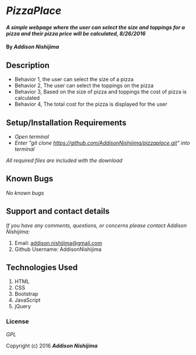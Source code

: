 # _PizzaPlace_

#### _A simple webpage where the user can select the size and toppings for a pizza and their pizza price will be calculated, 8/26/2016_

#### By _**Addison Nishijima**_

## Description

* Behavior 1, the user can select the size of a pizza
* Behavior 2, The user can select the toppings on the pizza
* Behavior 3, Based on the size of pizza and toppings the cost of pizza is calculated
* Behavior 4, The total cost for the pizza is displayed for the user

## Setup/Installation Requirements

* _Open terminal_
* _Enter "git clone https://github.com/AddisonNishijima/pizzaplace.git" into terminal_

_All required files are included with the download_

## Known Bugs

_No known bugs_

## Support and contact details

_If you have any comments, questions, or concerns please contact Addison Nishijima:_

1. Email: addison.nishijima@gmail.com
2. Github Username: AddisonNishijima

## Technologies Used

1. HTML
2. CSS
3. Bootstrap
4. JavaScript
5. jQuery

### License

*GPL*

Copyright (c) 2016 **_Addison Nishijima_**
